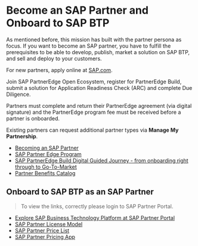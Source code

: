 # Become an SAP Partner and Onboard to SAP BTP

As mentioned before, this mission has built with the partner persona as focus. If you want to become an SAP partner, you have to fulfill the prerequisites to be able to develop, publish, market a solution on SAP BTP, and sell and deploy to your customers.

For new partners, apply online at [SAP.com](https://www.sap.com/partner/become.html).

Join SAP PartnerEdge Open Ecosystem, register for PartnerEdge Build, submit a solution for Application Readiness Check (ARC) and complete Due Diligence.

Partners must complete and return their PartnerEdge agreement (via digital signature) and the PartnerEdge program fee must be received before a partner is onboarded.

Existing partners can request additional partner types via **Manage My Partnership**.

* [Becoming an SAP Partner](https://www.sap.com/partner/become.html)
* [SAP Partner Edge Program](https://partneredge.sap.com/content/dam/public/dni/PE_ProgramGuide.pdf)
* [SAP PartnerEdge Build Digital Guided Journey - from onboarding right through to Go-To-Market](https://gagps-viewer.cfapps.eu10.hana.ondemand.com/index.html#/tree/791/actions/8657/?version=current)
* [Partner Benefits Catalog](https://partnerbenefitscatalog.sap.com)

## Onboard to SAP BTP as an SAP Partner

> To view the links, correctly please login to SAP Partner Portal.
* [Explore SAP Business Technology Platform at SAP Partner Portal](https://partneredge.sap.com/en/products/btp/about.html)
* [SAP Partner License Model](https://partneredge.sap.com/en/partnership/licenses/tdd.html?#section-1-accordion-panel-section-row-item_2-widewidgets-accordionitem)
* [SAP Partner Price List](https://partneredge.sap.com/en/library/assets/partnership/sales/order_license/pl_pl_part_price_list.html)
* [SAP Partner Pricing App](https://partneredge.sap.com/en/library/assets/partnership/sales/pricing/hat_htg_Partner_Pricing_App.html)
